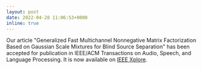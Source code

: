```yaml
---
layout: post
date: 2022-04-28 11:06:53+0000
inline: true
---
```


Our article "Generalized Fast Multichannel Nonnegative Matrix Factorization Based on Gaussian Scale Mixtures for Blind Source Separation" has been accepted for publication in IEEE/ACM Transactions on Audio, Speech, and Language Processing.
It is now available on <a href="https://ieeexplore.ieee.org/abstract/document/9769993">IEEE Xplore</a>.
